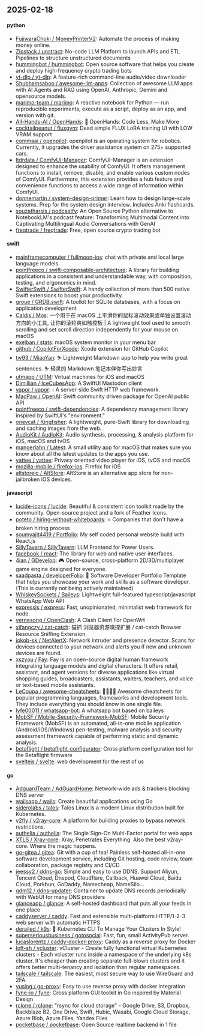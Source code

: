 ## 2025-02-18

#### python
* [FujiwaraChoki / MoneyPrinterV2](https://github.com/FujiwaraChoki/MoneyPrinterV2): Automate the process of making money online.
* [Zipstack / unstract](https://github.com/Zipstack/unstract): No-code LLM Platform to launch APIs and ETL Pipelines to structure unstructured documents
* [hummingbot / hummingbot](https://github.com/hummingbot/hummingbot): Open source software that helps you create and deploy high-frequency crypto trading bots
* [yt-dlp / yt-dlp](https://github.com/yt-dlp/yt-dlp): A feature-rich command-line audio/video downloader
* [Shubhamsaboo / awesome-llm-apps](https://github.com/Shubhamsaboo/awesome-llm-apps): Collection of awesome LLM apps with AI Agents and RAG using OpenAI, Anthropic, Gemini and opensource models.
* [marimo-team / marimo](https://github.com/marimo-team/marimo): A reactive notebook for Python — run reproducible experiments, execute as a script, deploy as an app, and version with git.
* [All-Hands-AI / OpenHands](https://github.com/All-Hands-AI/OpenHands): 🙌 OpenHands: Code Less, Make More
* [cocktailpeanut / fluxgym](https://github.com/cocktailpeanut/fluxgym): Dead simple FLUX LoRA training UI with LOW VRAM support
* [commaai / openpilot](https://github.com/commaai/openpilot): openpilot is an operating system for robotics. Currently, it upgrades the driver assistance system on 275+ supported cars.
* [ltdrdata / ComfyUI-Manager](https://github.com/ltdrdata/ComfyUI-Manager): ComfyUI-Manager is an extension designed to enhance the usability of ComfyUI. It offers management functions to install, remove, disable, and enable various custom nodes of ComfyUI. Furthermore, this extension provides a hub feature and convenience functions to access a wide range of information within ComfyUI.
* [donnemartin / system-design-primer](https://github.com/donnemartin/system-design-primer): Learn how to design large-scale systems. Prep for the system design interview. Includes Anki flashcards.
* [souzatharsis / podcastfy](https://github.com/souzatharsis/podcastfy): An Open Source Python alternative to NotebookLM's podcast feature: Transforming Multimodal Content into Captivating Multilingual Audio Conversations with GenAI
* [freqtrade / freqtrade](https://github.com/freqtrade/freqtrade): Free, open source crypto trading bot

#### swift
* [mainframecomputer / fullmoon-ios](https://github.com/mainframecomputer/fullmoon-ios): chat with private and local large language models
* [pointfreeco / swift-composable-architecture](https://github.com/pointfreeco/swift-composable-architecture): A library for building applications in a consistent and understandable way, with composition, testing, and ergonomics in mind.
* [SwifterSwift / SwifterSwift](https://github.com/SwifterSwift/SwifterSwift): A handy collection of more than 500 native Swift extensions to boost your productivity.
* [groue / GRDB.swift](https://github.com/groue/GRDB.swift): A toolkit for SQLite databases, with a focus on application development
* [Caldis / Mos](https://github.com/Caldis/Mos): 一个用于在 macOS 上平滑你的鼠标滚动效果或单独设置滚动方向的小工具, 让你的滚轮爽如触控板 | A lightweight tool used to smooth scrolling and set scroll direction independently for your mouse on macOS
* [exelban / stats](https://github.com/exelban/stats): macOS system monitor in your menu bar
* [github / CopilotForXcode](https://github.com/github/CopilotForXcode): Xcode extension for GitHub Copilot
* [tw93 / MiaoYan](https://github.com/tw93/MiaoYan): ⛷ Lightweight Markdown app to help you write great sentences. ⛷ 轻灵的 Markdown 笔记本伴你写出妙言
* [utmapp / UTM](https://github.com/utmapp/UTM): Virtual machines for iOS and macOS
* [Dimillian / IceCubesApp](https://github.com/Dimillian/IceCubesApp): A SwiftUI Mastodon client
* [vapor / vapor](https://github.com/vapor/vapor): 💧 A server-side Swift HTTP web framework.
* [MacPaw / OpenAI](https://github.com/MacPaw/OpenAI): Swift community driven package for OpenAI public API
* [pointfreeco / swift-dependencies](https://github.com/pointfreeco/swift-dependencies): A dependency management library inspired by SwiftUI's "environment."
* [onevcat / Kingfisher](https://github.com/onevcat/Kingfisher): A lightweight, pure-Swift library for downloading and caching images from the web.
* [AudioKit / AudioKit](https://github.com/AudioKit/AudioKit): Audio synthesis, processing, & analysis platform for iOS, macOS and tvOS
* [mangerlahn / Latest](https://github.com/mangerlahn/Latest): A small utility app for macOS that makes sure you know about all the latest updates to the apps you use.
* [yattee / yattee](https://github.com/yattee/yattee): Privacy oriented video player for iOS, tvOS and macOS
* [mozilla-mobile / firefox-ios](https://github.com/mozilla-mobile/firefox-ios): Firefox for iOS
* [altstoreio / AltStore](https://github.com/altstoreio/AltStore): AltStore is an alternative app store for non-jailbroken iOS devices.

#### javascript
* [lucide-icons / lucide](https://github.com/lucide-icons/lucide): Beautiful & consistent icon toolkit made by the community. Open-source project and a fork of Feather Icons.
* [poteto / hiring-without-whiteboards](https://github.com/poteto/hiring-without-whiteboards): ⭐️ Companies that don't have a broken hiring process
* [soumyajit4419 / Portfolio](https://github.com/soumyajit4419/Portfolio): My self coded personal website build with React.js
* [SillyTavern / SillyTavern](https://github.com/SillyTavern/SillyTavern): LLM Frontend for Power Users.
* [facebook / react](https://github.com/facebook/react): The library for web and native user interfaces.
* [4ian / GDevelop](https://github.com/4ian/GDevelop): 🎮 Open-source, cross-platform 2D/3D/multiplayer game engine designed for everyone.
* [saadpasta / developerFolio](https://github.com/saadpasta/developerFolio): 🚀 Software Developer Portfolio Template that helps you showcase your work and skills as a software developer. (This is currently not being actively maintained)
* [WhiskeySockets / Baileys](https://github.com/WhiskeySockets/Baileys): Lightweight full-featured typescript/javascript WhatsApp Web API
* [expressjs / express](https://github.com/expressjs/express): Fast, unopinionated, minimalist web framework for node.
* [vernesong / OpenClash](https://github.com/vernesong/OpenClash): A Clash Client For OpenWrt
* [xifangczy / cat-catch](https://github.com/xifangczy/cat-catch): 猫抓 浏览器资源嗅探扩展 / cat-catch Browser Resource Sniffing Extension
* [jokob-sk / NetAlertX](https://github.com/jokob-sk/NetAlertX): Network intruder and presence detector. Scans for devices connected to your network and alerts you if new and unknown devices are found.
* [xszyou / Fay](https://github.com/xszyou/Fay): Fay is an open-source digital human framework integrating language models and digital characters. It offers retail, assistant, and agent versions for diverse applications like virtual shopping guides, broadcasters, assistants, waiters, teachers, and voice or text-based mobile assistants.
* [LeCoupa / awesome-cheatsheets](https://github.com/LeCoupa/awesome-cheatsheets): 👩‍💻👨‍💻 Awesome cheatsheets for popular programming languages, frameworks and development tools. They include everything you should know in one single file.
* [lyfe00011 / whatsapp-bot](https://github.com/lyfe00011/whatsapp-bot): A whatsapp bot based on baileys
* [MobSF / Mobile-Security-Framework-MobSF](https://github.com/MobSF/Mobile-Security-Framework-MobSF): Mobile Security Framework (MobSF) is an automated, all-in-one mobile application (Android/iOS/Windows) pen-testing, malware analysis and security assessment framework capable of performing static and dynamic analysis.
* [betaflight / betaflight-configurator](https://github.com/betaflight/betaflight-configurator): Cross platform configuration tool for the Betaflight firmware
* [sveltejs / svelte](https://github.com/sveltejs/svelte): web development for the rest of us

#### go
* [AdguardTeam / AdGuardHome](https://github.com/AdguardTeam/AdGuardHome): Network-wide ads & trackers blocking DNS server
* [wailsapp / wails](https://github.com/wailsapp/wails): Create beautiful applications using Go
* [siderolabs / talos](https://github.com/siderolabs/talos): Talos Linux is a modern Linux distribution built for Kubernetes.
* [v2fly / v2ray-core](https://github.com/v2fly/v2ray-core): A platform for building proxies to bypass network restrictions.
* [authelia / authelia](https://github.com/authelia/authelia): The Single Sign-On Multi-Factor portal for web apps
* [XTLS / Xray-core](https://github.com/XTLS/Xray-core): Xray, Penetrates Everything. Also the best v2ray-core. Where the magic happens.
* [go-gitea / gitea](https://github.com/go-gitea/gitea): Git with a cup of tea! Painless self-hosted all-in-one software development service, including Git hosting, code review, team collaboration, package registry and CI/CD
* [jeessy2 / ddns-go](https://github.com/jeessy2/ddns-go): Simple and easy to use DDNS. Support Aliyun, Tencent Cloud, Dnspod, Cloudflare, Callback, Huawei Cloud, Baidu Cloud, Porkbun, GoDaddy, Namecheap, NameSilo...
* [qdm12 / ddns-updater](https://github.com/qdm12/ddns-updater): Container to update DNS records periodically with WebUI for many DNS providers
* [glanceapp / glance](https://github.com/glanceapp/glance): A self-hosted dashboard that puts all your feeds in one place
* [caddyserver / caddy](https://github.com/caddyserver/caddy): Fast and extensible multi-platform HTTP/1-2-3 web server with automatic HTTPS
* [derailed / k9s](https://github.com/derailed/k9s): 🐶 Kubernetes CLI To Manage Your Clusters In Style!
* [superseriousbusiness / gotosocial](https://github.com/superseriousbusiness/gotosocial): Fast, fun, small ActivityPub server.
* [lucaslorentz / caddy-docker-proxy](https://github.com/lucaslorentz/caddy-docker-proxy): Caddy as a reverse proxy for Docker
* [loft-sh / vcluster](https://github.com/loft-sh/vcluster): vCluster - Create fully functional virtual Kubernetes clusters - Each vcluster runs inside a namespace of the underlying k8s cluster. It's cheaper than creating separate full-blown clusters and it offers better multi-tenancy and isolation than regular namespaces.
* [tailscale / tailscale](https://github.com/tailscale/tailscale): The easiest, most secure way to use WireGuard and 2FA.
* [yusing / go-proxy](https://github.com/yusing/go-proxy): Easy to use reverse proxy with docker integration
* [fyne-io / fyne](https://github.com/fyne-io/fyne): Cross platform GUI toolkit in Go inspired by Material Design
* [rclone / rclone](https://github.com/rclone/rclone): "rsync for cloud storage" - Google Drive, S3, Dropbox, Backblaze B2, One Drive, Swift, Hubic, Wasabi, Google Cloud Storage, Azure Blob, Azure Files, Yandex Files
* [pocketbase / pocketbase](https://github.com/pocketbase/pocketbase): Open Source realtime backend in 1 file
